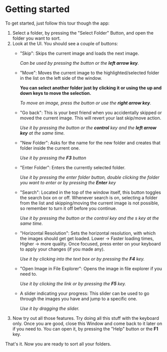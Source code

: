 ﻿# Getting started
To get started, just follow this tour though the app:
1. Select a folder, by pressing the "Select Folder" Button,
and open the folder you want to sort.
2. Look at the UI. You should see a couple of buttons: 
    * "Skip": Skips the current image and loads
    the next image.

        _Can be used by pressing the button 
        or the **left arrow key**._
    * "Move": Moves the current image to the 
    highlighted/selected folder in the list on the left
    side of the window. 

        __You can select another folder just by
        clicking it or using the up and down keys to move the selection.__
    
       _To move an image, press the button or use the **right arrow key**._
    * "Go back": This is your best friend when you accidentally skipped
    or moved the current image. This will revert your last skip/move action.

        _Use it by pressing the button or the **control** key and the **left arrow key**
        at the same time._
    * "New Folder": Asks for the name for the new folder and creates that
    folder inside the current one.
        
        _Use it by pressing the **F3** button_
    * "Enter Folder": Enters the currently selected folder.
        
        _Use it by pressing the enter folder button, double clicking the folder you want to
        enter or by pressing the **Enter** key_
    * "Search": Located in the top of the window itself, this button toggles
        the search box on or off. Whenever search is on, selecting a folder from
        the list and skipping/moving the current image is not possible, so
        remember to turn it off before you continue.

        _Use it by pressing the button or the *control* key and the *s* key at the same time._
    * "Horizontal Resolution": Sets the horizontal resolution, with which the images should get
        get loaded. Lower -> Faster loading times, Higher -> more quality. Once focused, press
        enter on your keyboard to apply your changes (if you made any).

        _Use it by clicking into the text box or by pressing the **F4** key._
    * "Open Image in File Explorer": Opens the image in file explorer if you need to.
        
        _Use it by clicking the link or by pressing the **F5** key._
    * A slider indicating your progress: This slider can be used to go through the images you have
        and jump to a specific one.
    
        _Use it by dragging the slider._
3. Now try out all those features. Try doing all this stuff with the keyboard only. Once you are good,
close this Window and come back to it later on if you need to. You can open it, by pressing the "Help"
 button or the **F1** key.

That's it. Now you are ready to sort all your folders.
